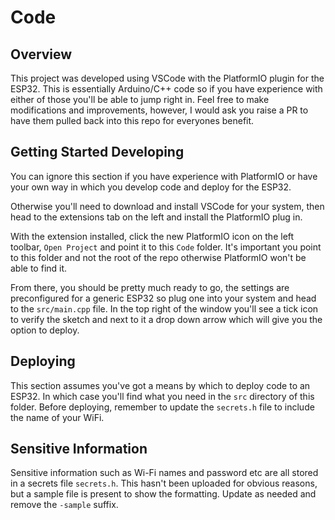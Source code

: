 # Code
## Overview
This project was developed using VSCode with the PlatformIO plugin for the ESP32. This is essentially Arduino/C++ code so if you have experience with either of those you'll be able to jump right in. Feel free to make modifications and improvements, however, I would ask you raise a PR to have them pulled back into this repo for everyones benefit.

## Getting Started Developing
You can ignore this section if you have experience with PlatformIO or have your own way in which you develop code and deploy for the ESP32.

Otherwise you'll need to download and install VSCode for your system, then head to the extensions tab on the left and install the PlatformIO plug in.

With the extension installed, click the new PlatformIO icon on the left toolbar, `Open Project` and point it to this `Code` folder. It's important you point to this folder and not the root of the repo otherwise PlatformIO won't be able to find it.

From there, you should be pretty much ready to go, the settings are preconfigured for a generic ESP32 so plug one into your system and head to the `src/main.cpp` file. In the top right of the window you'll see a tick icon to verify the sketch and next to it a drop down arrow which will give you the option to deploy.

## Deploying
This section assumes you've got a means by which to deploy code to an ESP32. In which case you'll find what you need in the `src` directory of this folder. Before deploying, remember to update the `secrets.h` file to include the name of your WiFi.

## Sensitive Information
Sensitive information such as Wi-Fi names and password etc are all stored in a secrets file `secrets.h`. This hasn't been uploaded for obvious reasons, but a sample file is present to show the formatting. Update as needed and remove the `-sample` suffix.